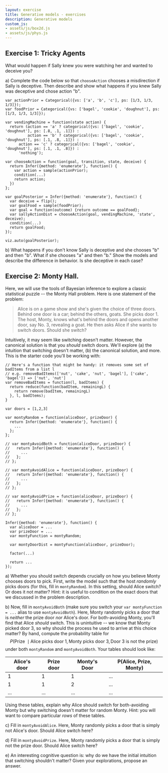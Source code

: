 ```yaml
---
layout: exercise
title: Generative models - exercises
description: Generative models
custom_js:
- assets/js/box2d.js
- assets/js/phys.js
---
```


## Exercise 1: Tricky Agents

What would happen if Sally knew you were watching her and wanted to deceive you? 

a) Complete the code below so that `chooseAction` chooses a misdirection if Sally is deceptive. Then describe and show what happens if you knew Sally was deceptive and chose action "b".

~~~~
var actionPrior = Categorical({vs: ['a', 'b', 'c'], ps: [1/3, 1/3, 1/3]});
var foodPrior = Categorical({vs: ['bagel', 'cookie', 'doughnut'], ps: [1/3, 1/3, 1/3]});

var vendingMachine = function(state action) {
  return (action == 'a' ? categorical({vs: ['bagel', 'cookie', 'doughnut'], ps: [.8, .1, .1]}) :
          action == 'b' ? categorical({vs: ['bagel', 'cookie', 'doughnut'], ps: [.1, .8, .1]}) :
	  action == 'c' ? categorical({vs: ['bagel', 'cookie', 'doughnut'], ps: [.1, .1, .8]}) :
	  'nothing');

var chooseAction = function(goal, transition, state, deceive) {
  return Infer({method: 'enumerate'}, function() {
    var action = sample(actionPrior);
    condition(...)
    return action;
  })
};

var goalPosterior = Infer({method: 'enumerate'}, function() {
  var deceive = flip();
  var goalFood = sample(foodPrior);
  var goal = function(outcome) {return outcome == goalFood};
  var sallyActionDist = chooseAction(goal, vendingMachine, 'state', deceive);
  condition(...)
  return goalFood;
});

viz.auto(goalPosterior);
~~~~

b) What happens if you don't know Sally is deceptive and she chooses "b" and then "b". What if she chooses "a" and then "b." Show the models and describe the difference in behavior. Is she deceptive in each case?

## Exercise 2: Monty Hall.

Here, we will use the tools of Bayesian inference to explore a classic statistical puzzle -- the Monty Hall problem. Here is one statement of the problem:

> Alice is on a game show and she's given the choice of three doors. Behind one door is a car; behind the others, goats. She picks door 1. The host, Monty, knows what's behind the doors and opens another door, say No. 3, revealing a goat. He then asks Alice if she wants to switch doors. Should she switch?

Intuitively, it may seem like switching doesn't matter. However, the canonical solution is that you *should* switch doors. We'll explore (a) the intuition that switching doesn't matter, (b) the canonical solution, and more. This is the starter code you'll be working with:

~~~~
// Here's a function that might be handy: it removes some set of badItems from a list l
// e.g. removeBadItems(['nut', 'cake', 'nut', 'bagel'], ['cake', 'bagel']) => ['nut', 'nut']
var removeBadItems = function(l, badItems) {
  return reduce(function(badItem, remainingL) {
    return remove(badItem, remainingL)
  }, l, badItems);
}

var doors = [1,2,3]

var montyRandom = function(aliceDoor, prizeDoor) {
  return Infer({method: 'enumerate'}, function() {
    ... 
  };
};

// var montyAvoidBoth = function(aliceDoor, prizeDoor) {
//   return Infer({method: 'enumerate'}, function() {
//     ... 
//   };
// };

// var montyAvoidAlice = function(aliceDoor, prizeDoor) {
//   return Infer({method: 'enumerate'}, function() {
//     ... 
//   };
// };

// var montyAvoidPrize = function(aliceDoor, prizeDoor) {
//   return Infer({method: 'enumerate'}, function() {
//     ... 
//   };
// };

Infer({method: 'enumerate'}, function() {
  var aliceDoor = ...
  var prizeDoor = ...
  var montyFunction = montyRandom;

  var montyDoorDist = montyFunction(aliceDoor, prizeDoor);

  factor(...)

  return ...
});
~~~~

a) Whether you should switch depends crucially on how you believe Monty chooses doors to pick. First, write the model such that the host *randomly* picks doors (for this, fill in `montyRandom`). In this setting, should Alice switch? Or does it not matter? Hint: it is useful to condition on the exact doors that we discussed in the problem description.

b) Now, fill in `montyAvoidBoth` (make sure you switch your `var montyFunction = ...` alias to use `montyAvoidBoth`). Here, Monty randomly picks a door that is *neither* the prize door *nor* Alice's door. For both-avoiding Monty, you'll find that Alice *should* switch. This is unintuitive  -- we know that Monty picked door 3, so why should the process he used to arrive at this choice matter? By hand, compute the probability table for $$P(\text{Prize } \mid \text{Alice picks door 1}, \text{Monty picks door 3}, \text{Door 3 is not the prize})$$ under both `montyRandom` and `montyAvoidBoth`. Your tables should look like:

Alice's door|   Prize door|     Monty's Door|   P(Alice, Prize, Monty)
-------------|  -----------|    -------------|  -----------------------
1|              1|              1|              ...
1|              1|              2|              ...
...|            ...|            ...|            ...

Using these tables, explain why Alice should switch for both-avoiding Monty but why switching doesn't matter for random Monty. Hint: you will want to compare particular *rows* of these tables.

c) Fill in `montyAvoidAlice`. Here, Monty randomly picks a door that is simply not Alice's door. Should Alice switch here?
    
d) Fill in `montyAvoidPrize`. Here, Monty randomly picks a door that is simply not the prize door. Should Alice switch here?

e) An interesting cognitive question is: why do we have the initial intuition that switching shouldn't matter? Given your explorations, propose an answer.
